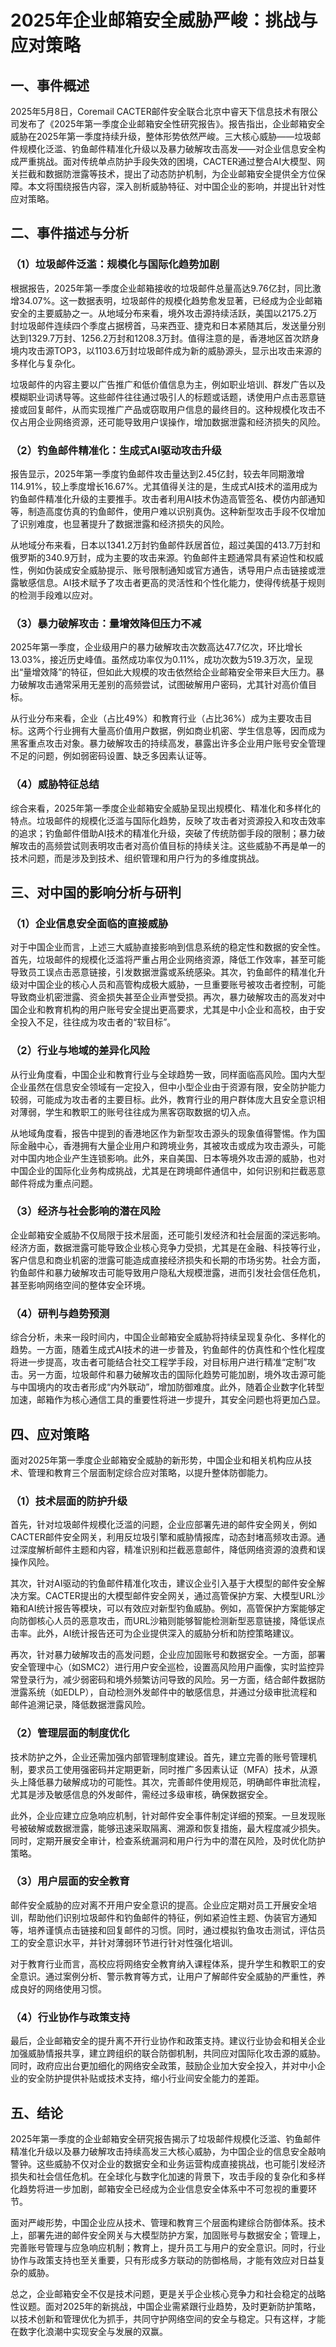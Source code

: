 # 2025年企业邮箱安全威胁严峻：挑战与应对策略

## 一、事件概述

2025年5月8日，Coremail CACTER邮件安全联合北京中睿天下信息技术有限公司发布了《2025年第一季度企业邮箱安全性研究报告》。报告指出，企业邮箱安全威胁在2025年第一季度持续升级，整体形势依然严峻。三大核心威胁——垃圾邮件规模化泛滥、钓鱼邮件精准化升级以及暴力破解攻击高发——对企业信息安全构成严重挑战。面对传统单点防护手段失效的困境，CACTER通过整合AI大模型、网关拦截和数据防泄露等技术，提出了动态防护机制，为企业邮箱安全提供全方位保障。本文将围绕报告内容，深入剖析威胁特征、对中国企业的影响，并提出针对性应对策略。

## 二、事件描述与分析

### （1）垃圾邮件泛滥：规模化与国际化趋势加剧

根据报告，2025年第一季度企业邮箱接收的垃圾邮件总量高达9.76亿封，同比激增34.07%。这一数据表明，垃圾邮件的规模化趋势愈发显著，已经成为企业邮箱安全的主要威胁之一。从地域分布来看，境外攻击源持续活跃，美国以2175.2万封垃圾邮件连续四个季度占据榜首，马来西亚、捷克和日本紧随其后，发送量分别达到1329.7万封、1256.2万封和1208.3万封。值得注意的是，香港地区首次跻身境内攻击源TOP3，以1103.6万封垃圾邮件成为新的威胁源头，显示出攻击来源的多样化与复杂化。

垃圾邮件的内容主要以广告推广和低价值信息为主，例如职业培训、群发广告以及模糊职业词诱导等。这些邮件往往通过吸引人的标题或话题，诱使用户点击恶意链接或回复邮件，从而实现推广产品或窃取用户信息的最终目的。这种规模化攻击不仅占用企业网络资源，还可能导致用户误操作，增加数据泄露和经济损失的风险。

### （2）钓鱼邮件精准化：生成式AI驱动攻击升级

报告显示，2025年第一季度钓鱼邮件攻击量达到2.45亿封，较去年同期激增114.91%，较上季度增长16.67%。尤其值得关注的是，生成式AI技术的滥用成为钓鱼邮件精准化升级的主要推手。攻击者利用AI技术伪造高管签名、模仿内部通知等，制造高度仿真的钓鱼邮件，使用户难以识别真伪。这种新型攻击手段不仅增加了识别难度，也显著提升了数据泄露和经济损失的风险。

从地域分布来看，日本以1341.2万封钓鱼邮件跃居首位，超过美国的413.7万封和俄罗斯的340.9万封，成为主要的攻击来源。钓鱼邮件主题通常具有紧迫性和权威性，例如伪装成安全威胁提示、账号限制通知或官方通告，诱导用户点击链接或泄露敏感信息。AI技术赋予了攻击者更高的灵活性和个性化能力，使得传统基于规则的检测手段难以应对。

### （3）暴力破解攻击：量增效降但压力不减

2025年第一季度，企业级用户的暴力破解攻击次数高达47.7亿次，环比增长13.03%，接近历史峰值。虽然成功率仅为0.11%，成功次数为519.3万次，呈现出“量增效降”的特征，但如此大规模的攻击依然给企业邮箱安全带来巨大压力。暴力破解攻击通常采用无差别的高频尝试，试图破解用户密码，尤其针对高价值目标。

从行业分布来看，企业（占比49%）和教育行业（占比36%）成为主要攻击目标。这两个行业拥有大量高价值用户数据，例如商业机密、学生信息等，因而成为黑客重点攻击对象。暴力破解攻击的持续高发，暴露出许多企业用户账号安全管理不足的问题，例如弱密码设置、缺乏多因素认证等。

### （4）威胁特征总结

综合来看，2025年第一季度企业邮箱安全威胁呈现出规模化、精准化和多样化的特点。垃圾邮件的规模化泛滥与国际化趋势，反映了攻击者对资源投入和攻击效率的追求；钓鱼邮件借助AI技术的精准化升级，突破了传统防御手段的限制；暴力破解攻击的高频尝试则表明攻击者对高价值目标的持续关注。这些威胁不再是单一的技术问题，而是涉及到技术、组织管理和用户行为的多维度挑战。

## 三、对中国的影响分析与研判

### （1）企业信息安全面临的直接威胁

对于中国企业而言，上述三大威胁直接影响到信息系统的稳定性和数据的安全性。首先，垃圾邮件的规模化泛滥将严重占用企业网络资源，降低工作效率，甚至可能导致员工误点击恶意链接，引发数据泄露或系统感染。其次，钓鱼邮件的精准化升级对中国企业的核心人员和高管构成极大威胁，一旦重要账号被攻击者控制，可能导致商业机密泄露、资金损失甚至企业声誉受损。再次，暴力破解攻击的高发对中国企业和教育机构的用户账号安全提出更高要求，尤其是中小企业和高校，由于安全投入不足，往往成为攻击者的“软目标”。

### （2）行业与地域的差异化风险

从行业角度看，中国企业和教育行业与全球趋势一致，同样面临高风险。国内大型企业虽然在信息安全领域有一定投入，但中小型企业由于资源有限，安全防护能力较弱，可能成为攻击者的主要目标。此外，教育行业的用户群体庞大且安全意识相对薄弱，学生和教职工的账号往往成为黑客窃取数据的切入点。

从地域角度看，报告中提到的香港地区作为新型攻击源头的现象值得警惕。作为国际金融中心，香港拥有大量企业用户和跨境业务，其被攻击或成为攻击源头，可能对中国内地企业产生连锁影响。此外，来自美国、日本等境外攻击源的威胁，也对中国企业的国际化业务构成挑战，尤其是在跨境邮件通信中，如何识别和拦截恶意邮件将成为重点问题。

### （3）经济与社会影响的潜在风险

企业邮箱安全威胁不仅局限于技术层面，还可能引发经济和社会层面的深远影响。经济方面，数据泄露可能导致企业核心竞争力受损，尤其是在金融、科技等行业，客户信息和商业机密的泄露可能造成直接经济损失和长期的市场劣势。社会方面，钓鱼邮件和暴力破解攻击可能导致用户隐私大规模泄露，进而引发社会信任危机，甚至影响网络空间的整体安全环境。

### （4）研判与趋势预测

综合分析，未来一段时间内，中国企业邮箱安全威胁将持续呈现复杂化、多样化的趋势。一方面，随着生成式AI技术的进一步普及，钓鱼邮件的仿真性和个性化程度将进一步提高，攻击者可能结合社交工程学手段，对目标用户进行精准“定制”攻击。另一方面，垃圾邮件和暴力破解攻击的国际化趋势可能加剧，境外攻击源可能与中国境内的攻击者形成“内外联动”，增加防御难度。此外，随着企业数字化转型加速，邮箱作为核心通信工具的重要性将进一步提升，其安全问题也将更加凸显。

## 四、应对策略

面对2025年第一季度企业邮箱安全威胁的新形势，中国企业和相关机构应从技术、管理和教育三个层面制定综合应对策略，以提升整体防御能力。

### （1）技术层面的防护升级

首先，针对垃圾邮件规模化泛滥的问题，企业应部署先进的邮件安全网关，例如CACTER邮件安全网关，利用反垃圾引擎和威胁情报库，动态封堵高频攻击源。通过深度解析邮件主题和内容，精准识别和拦截恶意邮件，降低网络资源的浪费和误操作风险。

其次，针对AI驱动的钓鱼邮件精准化攻击，建议企业引入基于大模型的邮件安全解决方案。CACTER提出的大模型邮件安全网关，通过高管保护方案、大模型URL沙箱和AI统计报告等模块，可以有效应对新型钓鱼威胁。例如，高管保护方案能够定向防御核心人员的恶意攻击，而URL沙箱则能够智能检测新型恶意链接，降低误点击率。此外，AI统计报告还可为企业提供深入的威胁分析和防控策略建议。

再次，针对暴力破解攻击的高发问题，企业应加固账号和数据安全。一方面，部署安全管理中心（如SMC2）进行用户安全巡检，设置高风险用户画像，实时监控异常登录行为，减少弱密码和境外频繁访问导致的风险。另一方面，结合邮件数据防泄露系统（如EDLP），自动检测外发邮件中的敏感信息，并通过分级审批流程和邮件追溯记录，降低数据泄露风险。

### （2）管理层面的制度优化

技术防护之外，企业还需加强内部管理制度建设。首先，建立完善的账号管理机制，要求员工使用强密码并定期更新，同时推广多因素认证（MFA）技术，从源头上降低暴力破解成功的可能性。其次，完善邮件使用规范，明确邮件审批流程，尤其是涉及敏感信息的外发邮件，需经过多级审核，确保数据安全。

此外，企业应建立应急响应机制，针对邮件安全事件制定详细的预案。一旦发现账号被破解或数据泄露，能够迅速采取隔离、溯源和恢复措施，最大程度减少损失。同时，定期开展安全审计，检查系统漏洞和用户行为中的潜在风险，及时优化防护策略。

### （3）用户层面的安全教育

邮件安全威胁的应对离不开用户安全意识的提高。企业应定期对员工开展安全培训，帮助他们识别垃圾邮件和钓鱼邮件的特征，例如紧迫性主题、伪装官方通知等，培养谨慎点击链接和回复邮件的习惯。同时，通过模拟钓鱼攻击测试，评估员工的安全意识水平，并针对薄弱环节进行针对性强化培训。

对于教育行业而言，高校应将网络安全教育纳入课程体系，提升学生和教职工的安全意识。通过案例分析、警示教育等方式，让用户了解邮件安全威胁的严重性，养成良好的网络使用习惯。

### （4）行业协作与政策支持

最后，企业邮箱安全的提升离不开行业协作和政策支持。建议行业协会和相关企业加强威胁情报共享，建立跨组织的联合防御机制，共同应对国际化攻击源的威胁。同时，政府应出台更加细化的网络安全政策，鼓励企业加大安全投入，并对中小企业的安全防护提供补贴或技术支持，缩小行业间安全能力的差距。

## 五、结论

2025年第一季度的企业邮箱安全研究报告揭示了垃圾邮件规模化泛滥、钓鱼邮件精准化升级以及暴力破解攻击持续高发三大核心威胁，为中国企业的信息安全敲响警钟。这些威胁不仅对企业的数据安全和业务运营构成直接挑战，也可能引发经济损失和社会信任危机。在全球化与数字化加速的背景下，攻击手段的复杂化和多样化趋势将进一步加剧，邮箱安全已经成为企业信息安全体系中不可忽视的重要环节。

面对严峻形势，中国企业应从技术、管理和教育三个层面构建综合防御体系。技术上，部署先进的邮件安全网关与大模型防护方案，加固账号与数据安全；管理上，完善账号管理与应急响应机制；教育上，提升员工与用户的安全意识。同时，行业协作与政策支持也至关重要，只有形成多方联动的防御格局，才能有效应对日益复杂的威胁。

总之，企业邮箱安全不仅是技术问题，更是关乎企业核心竞争力和社会稳定的战略性议题。面对2025年的新挑战，中国企业需紧跟行业趋势，及时更新防护策略，以技术创新和管理优化为抓手，共同守护网络空间的安全与稳定。只有这样，才能在数字化浪潮中实现安全与发展的双赢。